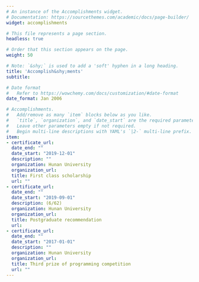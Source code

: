 ```yaml
---
# An instance of the Accomplishments widget.
# Documentation: https://sourcethemes.com/academic/docs/page-builder/
widget: accomplishments

# This file represents a page section.
headless: true

# Order that this section appears on the page.
weight: 50

# Note: `&shy;` is used to add a 'soft' hyphen in a long heading.
title: 'Accomplish&shy;ments'
subtitle:

# Date format
#   Refer to https://wowchemy.com/docs/customization/#date-format
date_format: Jan 2006

# Accomplishments.
#   Add/remove as many `item` blocks below as you like.
#   `title`, `organization`, and `date_start` are the required parameters.
#   Leave other parameters empty if not required.
#   Begin multi-line descriptions with YAML's `|2-` multi-line prefix.
item:
- certificate_url: 
  date_end: ""
  date_start: "2019-12-01"
  description: ""
  organization: Hunan University
  organization_url: 
  title: First class scholarship
  url: ""
- certificate_url: 
  date_end: ""
  date_start: "2019-09-01"
  description: (6/62)
  organization: Hunan University
  organization_url: 
  title: Postgraduate recommendation 
  url: 
- certificate_url: 
  date_end: ""
  date_start: "2017-01-01"
  description: ""
  organization: Hunan University
  organization_url: 
  title: Third prize of programming competition
  url: ""
---
```


